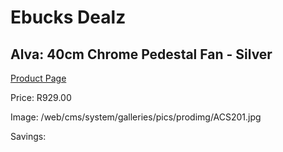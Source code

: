 
# Ebucks Dealz
## Alva: 40cm Chrome Pedestal Fan - Silver
[Product Page](https://www.ebucks.com/web/shop/productSelected.do?prodId=673622932&catId=704982758)

Price: R929.00

Image: /web/cms/system/galleries/pics/prodimg/ACS201.jpg

Savings: 


	
